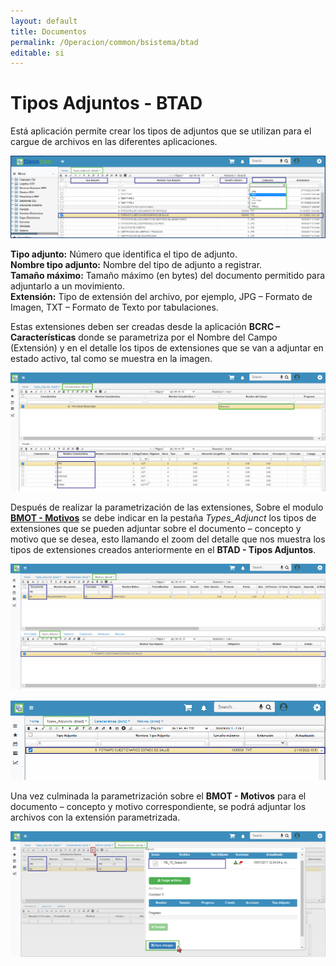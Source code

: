```yaml
---
layout: default
title: Documentos
permalink: /Operacion/common/bsistema/btad
editable: si
---
```


# Tipos Adjuntos - BTAD

Está aplicación permite crear los tipos de adjuntos que se utilizan para el cargue de archivos en las diferentes aplicaciones.   

![](btad1.png)

**Tipo adjunto:** Número que identifica el tipo de adjunto.  
**Nombre tipo adjunto:** Nombre del tipo de adjunto a registrar.  
**Tamaño máximo:** Tamaño máximo (en bytes) del documento permitido para adjuntarlo a un movimiento.  
**Extensión:** Tipo de extensión del archivo, por ejemplo, JPG – Formato de Imagen, TXT – Formato de Texto por tabulaciones.  

Estas extensiones deben ser creadas desde la aplicación **BCRC – Características** donde se parametriza por el Nombre del Campo (Extensión) y en el detalle los tipos de extensiones que se van a adjuntar en estado activo, tal como se muestra en la imagen.

![](btad2.png)

Después de realizar la parametrización de las extensiones, Sobre el modulo [**BMOT - Motivos**](https://docs.oasiscom.com/Operacion/common/bsistema/bmot) se debe indicar en la pestaña *Types_Adjunct* los tipos de extensiones que se pueden adjuntar sobre el documento – concepto y motivo que se desea, esto llamando el zoom del detalle que nos muestra los tipos de extensiones creados anteriormente en el **BTAD - Tipos Adjuntos**.

![](btad3.png)

![](btad4.png)

Una vez culminada la parametrización sobre el **BMOT - Motivos** para el documento – concepto y motivo correspondiente, se podrá adjuntar los archivos con la extensión parametrizada. 

![](btad5.png)